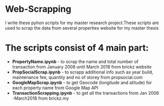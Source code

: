 # Web-Scrapping
I write these pyhon scripts for my master research project.These scripts are used to scrap the data from several properties website for my master thesis

# The scripts consist of 4 main part:
* <b>PropertyName.ipynb</b> - to scrap the name and total number of transaction from January 2008 until March 2018 from brickz website
* <b>PropSocialScrap.ipynb</b> - to scrapp additional info such as year build, maintenance fee, quantity and no of storey from propsocial.com
* <b>GoogleMapScrap.ipynb</b> - to get Geocode (longitude and atitude) for each property name from Google Map API
* <b>TransactionScrapping.ipynb</b> - to get all the transactions from Jan 2008 -March2018 from brickz.my
